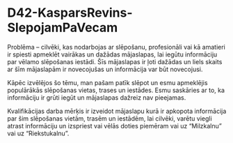 # D42-KasparsRevins-SlepojamPaVecam
Problēma – cilvēki, kas nodarbojas ar slēpošanu, profesionāli vai kā amatieri ir spiesti apmeklēt vairākas un dažādas mājaslapas, lai iegūtu informāciju par vēlamo slēpošanas iestādi. 
Šīs mājaslapas ir ļoti dažādas un liels skaits ar šīm mājaslapām ir novecojušas un informācija var būt novecojusi. 

Kāpēc izvēlējos šo tēmu, man pašam patīk slēpot un esmu apmeklējis populārākās slēpošanas vietas, trases un iestādes.
Esmu saskāries ar to, ka informāciju ir grūti iegūt un mājaslapas dažreiz nav pieejamas.

Kvalifikācijas darba mērķis ir izveidot mājaslapu kurā ir apkopota informācija par šim slēpošanas vietām, trasēm un iestādēm,
lai cilvēki, varētu viegli atrast informāciju un izspriest vai vēlās doties piemēram vai uz “Milzkalnu” vai uz “Riekstukalnu”.
